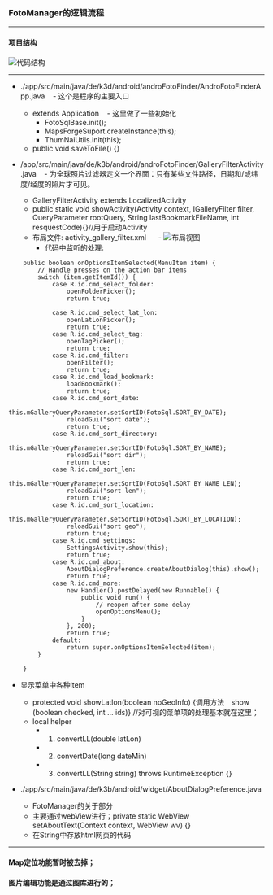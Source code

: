 ### FotoManager的逻辑流程
***
#### 项目结构
![代码结构](https://github.com/openthos/systemui-analysis/blob/master/CYR/icon/FotoManager.png)

***

  - ./app/src/main/java/de/k3d/android/androFotoFinder/AndroFotoFinderApp.java
    - 这个是程序的主要入口
    - extends Application
    - 这里做了一些初始化
      - FotoSqlBase.init();
      - MapsForgeSuport.createInstance(this);
      - ThumNaiUtils.init(this);
    - public void saveToFile() {} 
    
  - /app/src/main/java/de/k3b/android/androFotoFinder/GalleryFilterActivity.java
    - 为全球照片过滤器定义一个界面：只有某些文件路径，日期和/或纬度/经度的照片才可见。
    - GalleryFilterActivity extends LocalizedActivity
    - public static void showActivity(Activity context, IGalleryFilter filter, QueryParameter rootQuery, String lastBookmarkFileName, int resquestCode){}//用于启动Activity
    - 布局文件: activity_gallery_filter.xml
      - ![布局视图](https://github.com/openthos/systemui-analysis/blob/master/CYR/icon/activity_gallery_filter.png)
      - 代码中监听的处理:
```
    public boolean onOptionsItemSelected(MenuItem item) {
        // Handle presses on the action bar items
        switch (item.getItemId()) {
            case R.id.cmd_select_folder:
                openFolderPicker();
                return true;

            case R.id.cmd_select_lat_lon:
                openLatLonPicker();
                return true;
            case R.id.cmd_select_tag:
                openTagPicker();
                return true;
            case R.id.cmd_filter:
                openFilter();
                return true;
            case R.id.cmd_load_bookmark:
                loadBookmark();
                return true;
            case R.id.cmd_sort_date:
                this.mGalleryQueryParameter.setSortID(FotoSql.SORT_BY_DATE);
                reloadGui("sort date");
                return true;
            case R.id.cmd_sort_directory:
                this.mGalleryQueryParameter.setSortID(FotoSql.SORT_BY_NAME);
                reloadGui("sort dir");
                return true;
            case R.id.cmd_sort_len:
                this.mGalleryQueryParameter.setSortID(FotoSql.SORT_BY_NAME_LEN);
                reloadGui("sort len");
                return true;
            case R.id.cmd_sort_location:
                this.mGalleryQueryParameter.setSortID(FotoSql.SORT_BY_LOCATION);
                reloadGui("sort geo");
                return true;
            case R.id.cmd_settings:
                SettingsActivity.show(this);
                return true;
            case R.id.cmd_about:
                AboutDialogPreference.createAboutDialog(this).show();
                return true;
            case R.id.cmd_more:
                new Handler().postDelayed(new Runnable() {
                    public void run() {
                        // reopen after some delay
                        openOptionsMenu();
                    }
                }, 200);
                return true;
            default:
                return super.onOptionsItemSelected(item);
        }

    }
```
  - 显示菜单中各种item
    - protected void showLatlon(boolean noGeoInfo) {调用方法　show (boolean checked, int ... ids)}
    //对可视的菜单项的处理基本就在这里；
    - local helper
      - 1. convertLL(double latLon)
      - 2. convertDate(long dateMin)
      - 3. convertLL(String string) throws RuntimeException {}
      
  - ./app/src/main/java/de/k3b/android/widget/AboutDialogPreference.java
    - FotoManager的关于部分
    - 主要通过webView进行；private static WebView setAboutText(Context context, WebView wv) {}
    - 在String中存放html网页的代码
    
 ***
 #### Map定位功能暂时被去掉；
 
 #### 图片编辑功能是通过图库进行的；
    

    
